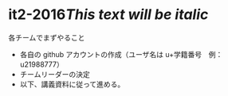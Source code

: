 # it2-2016*This text will be italic*

各チームでまずやること
* 各自の github アカウントの作成（ユーザ名は u+学籍番号　例：u21988777）
* チームリーダーの決定
* 以下、講義資料に従って進める。
